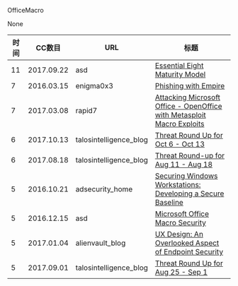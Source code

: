 OfficeMacro

None

| 时间 | CC数目 | URL | 标题 |
| ---- | ----- | --- | --- |
| 11 | 2017.09.22 | asd | [Essential Eight Maturity Model](https://asd.gov.au/publications/protect/essential-eight-maturity-model.htm) |
| 7 | 2016.03.15 | enigma0x3 | [Phishing with Empire](https://enigma0x3.net/2016/03/15/phishing-with-empire/) |
| 7 | 2017.03.08 | rapid7 | [Attacking Microsoft Office - OpenOffice with Metasploit Macro Exploits](https://blog.rapid7.com/2017/03/08/attacking-microsoft-office-openoffice-with-metasploit-macro-exploits/) |
| 6 | 2017.10.13 | talosintelligence_blog | [Threat Round Up for Oct 6 - Oct 13](https://blog.talosintelligence.com/2017/10/threat-round-up-1006-1013.html) |
| 6 | 2017.08.18 | talosintelligence_blog | [Threat Round-up for Aug 11 - Aug 18](https://blog.talosintelligence.com/2017/08/threat-round-up-0811-0818.html) |
| 5 | 2016.10.21 | adsecurity_home | [Securing Windows Workstations: Developing a Secure Baseline](https://adsecurity.org/?p=3299) |
| 5 | 2016.12.15 | asd | [Microsoft Office Macro Security](https://asd.gov.au/publications/protect/ms-office-macro-security.htm) |
| 5 | 2017.01.04 | alienvault_blog | [UX Design: An Overlooked Aspect of Endpoint Security](https://www.alienvault.com/blogs/security-essentials/ux-design-an-overlooked-aspect-of-endpoint-security) |
| 5 | 2017.09.01 | talosintelligence_blog | [Threat Round Up for Aug 25 - Sep 1](https://blog.talosintelligence.com/2017/09/threat-round-up-0825-0901.html) |
